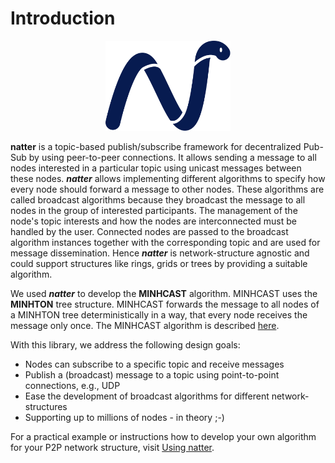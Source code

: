 # Introduction

<p align="center">
<img src="img/natter_Logo_separated.svg" class="logo" width="200px" alt="natter Logo">
</p>

**natter** is a topic-based publish/subscribe framework for decentralized Pub-Sub by using peer-to-peer connections.
It allows sending a message to all nodes interested in a particular topic using unicast messages between these nodes.
***natter*** allows implementing different algorithms to specify how every node should forward a message to other nodes.
These algorithms are called broadcast algorithms because they broadcast the message to all nodes in the group of interested participants.
The management of the node's topic interests and how the nodes are interconnected must be handled by the user.
Connected nodes are passed to the broadcast algorithm instances together with the corresponding topic and are used for message dissemination.
Hence ***natter*** is network-structure agnostic and could support structures like rings, grids or trees by providing a suitable algorithm. 

We used ***natter*** to develop the **MINHCAST** algorithm.
MINHCAST uses the **MINHTON** tree structure.
MINHCAST forwards the message to all nodes of a MINHTON tree deterministically in a way, that every node receives the message only once.
The MINHCAST algorithm is described [here](programmers/minhcast.md).

With this library, we address the following design goals:

- Nodes can subscribe to a specific topic and receive messages
- Publish a (broadcast) message to a topic using point-to-point connections, e.g., UDP
- Ease the development of broadcast algorithms for different network-structures
- Supporting up to millions of nodes - in theory ;-)

For a practical example or instructions how to develop your own algorithm for your P2P network structure, visit [Using natter](using.md).


